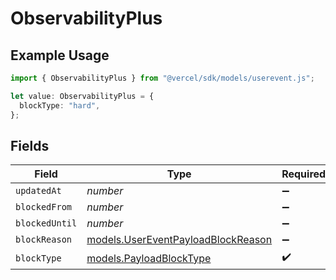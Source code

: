 # ObservabilityPlus

## Example Usage

```typescript
import { ObservabilityPlus } from "@vercel/sdk/models/userevent.js";

let value: ObservabilityPlus = {
  blockType: "hard",
};
```

## Fields

| Field                                                                          | Type                                                                           | Required                                                                       | Description                                                                    |
| ------------------------------------------------------------------------------ | ------------------------------------------------------------------------------ | ------------------------------------------------------------------------------ | ------------------------------------------------------------------------------ |
| `updatedAt`                                                                    | *number*                                                                       | :heavy_minus_sign:                                                             | N/A                                                                            |
| `blockedFrom`                                                                  | *number*                                                                       | :heavy_minus_sign:                                                             | N/A                                                                            |
| `blockedUntil`                                                                 | *number*                                                                       | :heavy_minus_sign:                                                             | N/A                                                                            |
| `blockReason`                                                                  | [models.UserEventPayloadBlockReason](../models/usereventpayloadblockreason.md) | :heavy_minus_sign:                                                             | N/A                                                                            |
| `blockType`                                                                    | [models.PayloadBlockType](../models/payloadblocktype.md)                       | :heavy_check_mark:                                                             | N/A                                                                            |